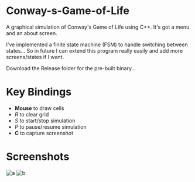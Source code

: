 # Conway-s-Game-of-Life
A graphical simulation of Conway's Game of Life using C++. 
It's got a menu and an about screen.
 
I've implemented a finite state machine (FSM) to handle switching between
states... So in future I can extend this program really easily and add
more screens/states if I want. 

Download the Release folder for the pre-built binary...


# Key Bindings
* **Mouse** to draw cells
* *R* to clear grid
* *S* to start/stop simulation
* *P* to pause/resume simulation
* **C** to capture screenshot

# Screenshots
![a](https://i.ibb.co/tBZCD0Q/642895015.png)
![b](https://i.ibb.co/5hJSfnC/800771554.png)
